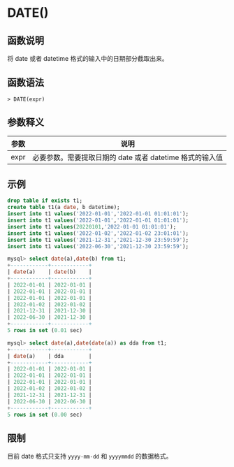 # **DATE()**

## **函数说明**

将 date 或者 datetime 格式的输入中的日期部分截取出来。

## **函数语法**

```
> DATE(expr)
```

## **参数释义**

|  参数   | 说明  |
|  ----  | ----  |
| expr  | 必要参数。需要提取日期的 date 或者 datetime 格式的输入值 |

## **示例**

```sql
drop table if exists t1;
create table t1(a date, b datetime);
insert into t1 values('2022-01-01','2022-01-01 01:01:01');
insert into t1 values('2022-01-01','2022-01-01 01:01:01');
insert into t1 values(20220101,'2022-01-01 01:01:01');
insert into t1 values('2022-01-02','2022-01-02 23:01:01');
insert into t1 values('2021-12-31','2021-12-30 23:59:59');
insert into t1 values('2022-06-30','2021-12-30 23:59:59');

mysql> select date(a),date(b) from t1;
+------------+------------+
| date(a)    | date(b)    |
+------------+------------+
| 2022-01-01 | 2022-01-01 |
| 2022-01-01 | 2022-01-01 |
| 2022-01-01 | 2022-01-01 |
| 2022-01-02 | 2022-01-02 |
| 2021-12-31 | 2021-12-30 |
| 2022-06-30 | 2021-12-30 |
+------------+------------+
5 rows in set (0.01 sec)

mysql> select date(a),date(date(a)) as dda from t1;
+------------+------------+
| date(a)    | dda        |
+------------+------------+
| 2022-01-01 | 2022-01-01 |
| 2022-01-01 | 2022-01-01 |
| 2022-01-01 | 2022-01-01 |
| 2022-01-02 | 2022-01-02 |
| 2021-12-31 | 2021-12-31 |
| 2022-06-30 | 2022-06-30 |
+------------+------------+
5 rows in set (0.00 sec)
```

## **限制**

目前 date 格式只支持 `yyyy-mm-dd` 和 `yyyymmdd` 的数据格式。  
